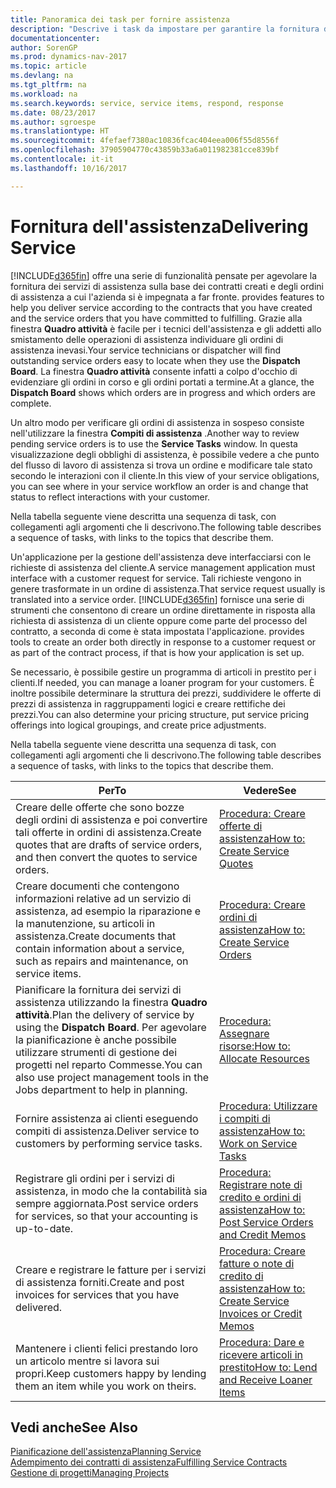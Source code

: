 ```yaml
---
title: Panoramica dei task per fornire assistenza
description: "Descrive i task da impostare per garantire la fornitura di un servizio di qualità e il rispetto degli accordi con i clienti."
documentationcenter: 
author: SorenGP
ms.prod: dynamics-nav-2017
ms.topic: article
ms.devlang: na
ms.tgt_pltfrm: na
ms.workload: na
ms.search.keywords: service, service items, respond, response
ms.date: 08/23/2017
ms.author: sgroespe
ms.translationtype: HT
ms.sourcegitcommit: 4fefaef7380ac10836fcac404eea006f55d8556f
ms.openlocfilehash: 37905904770c43859b33a6a011982381cce839bf
ms.contentlocale: it-it
ms.lasthandoff: 10/16/2017

---
```

# <a name="delivering-service"></a><span data-ttu-id="db2bb-103">Fornitura dell'assistenza</span><span class="sxs-lookup"><span data-stu-id="db2bb-103">Delivering Service</span></span>
[!INCLUDE[d365fin](includes/d365fin_md.md)]<span data-ttu-id="db2bb-104"> offre una serie di funzionalità pensate per agevolare la fornitura dei servizi di assistenza sulla base dei contratti creati e degli ordini di assistenza a cui l'azienda si è impegnata a far fronte.</span><span class="sxs-lookup"><span data-stu-id="db2bb-104"> provides features to help you deliver service according to the contracts that you have created and the service orders that you have committed to fulfilling.</span></span> <span data-ttu-id="db2bb-105">Grazie alla finestra **Quadro attività** è facile per i tecnici dell'assistenza e gli addetti allo smistamento delle operazioni di assistenza individuare gli ordini di assistenza inevasi.</span><span class="sxs-lookup"><span data-stu-id="db2bb-105">Your service technicians or dispatcher will find outstanding service orders easy to locate when they use the **Dispatch Board**.</span></span> <span data-ttu-id="db2bb-106">La finestra **Quadro attività** consente infatti a colpo d'occhio di evidenziare gli ordini in corso e gli ordini portati a termine.</span><span class="sxs-lookup"><span data-stu-id="db2bb-106">At a glance, the **Dispatch Board** shows which orders are in progress and which orders are complete.</span></span>  
  
<span data-ttu-id="db2bb-107">Un altro modo per verificare gli ordini di assistenza in sospeso consiste nell'utilizzare la finestra **Compiti di assistenza** .</span><span class="sxs-lookup"><span data-stu-id="db2bb-107">Another way to review pending service orders is to use the **Service Tasks** window.</span></span> <span data-ttu-id="db2bb-108">In questa visualizzazione degli obblighi di assistenza, è possibile vedere a che punto del flusso di lavoro di assistenza si trova un ordine e modificare tale stato secondo le interazioni con il cliente.</span><span class="sxs-lookup"><span data-stu-id="db2bb-108">In this view of your service obligations, you can see where in your service workflow an order is and change that status to reflect interactions with your customer.</span></span>  
  
<span data-ttu-id="db2bb-109">Nella tabella seguente viene descritta una sequenza di task, con collegamenti agli argomenti che li descrivono.</span><span class="sxs-lookup"><span data-stu-id="db2bb-109">The following table describes a sequence of tasks, with links to the topics that describe them.</span></span>   

<span data-ttu-id="db2bb-110">Un'applicazione per la gestione dell'assistenza deve interfacciarsi con le richieste di assistenza del cliente.</span><span class="sxs-lookup"><span data-stu-id="db2bb-110">A service management application must interface with a customer request for service.</span></span> <span data-ttu-id="db2bb-111">Tali richieste vengono in genere trasformate in un ordine di assistenza.</span><span class="sxs-lookup"><span data-stu-id="db2bb-111">That service request usually is translated into a service order.</span></span> [!INCLUDE[d365fin](includes/d365fin_md.md)]<span data-ttu-id="db2bb-112"> fornisce una serie di strumenti che consentono di creare un ordine direttamente in risposta alla richiesta di assistenza di un cliente oppure come parte del processo del contratto, a seconda di come è stata impostata l'applicazione.</span><span class="sxs-lookup"><span data-stu-id="db2bb-112"> provides tools to create an order both directly in response to a customer request or as part of the contract process, if that is how your application is set up.</span></span>  
  
<span data-ttu-id="db2bb-113">Se necessario, è possibile gestire un programma di articoli in prestito per i clienti.</span><span class="sxs-lookup"><span data-stu-id="db2bb-113">If needed, you can manage a loaner program for your customers.</span></span> <span data-ttu-id="db2bb-114">È inoltre possibile determinare la struttura dei prezzi, suddividere le offerte di prezzi di assistenza in raggruppamenti logici e creare rettifiche dei prezzi.</span><span class="sxs-lookup"><span data-stu-id="db2bb-114">You can also determine your pricing structure, put service pricing offerings into logical groupings, and create price adjustments.</span></span>  
  
<span data-ttu-id="db2bb-115">Nella tabella seguente viene descritta una sequenza di task, con collegamenti agli argomenti che li descrivono.</span><span class="sxs-lookup"><span data-stu-id="db2bb-115">The following table describes a sequence of tasks, with links to the topics that describe them.</span></span>   
  
|<span data-ttu-id="db2bb-116">**Per**</span><span class="sxs-lookup"><span data-stu-id="db2bb-116">**To**</span></span>|<span data-ttu-id="db2bb-117">**Vedere**</span><span class="sxs-lookup"><span data-stu-id="db2bb-117">**See**</span></span>|  
|------------|-------------|  
|<span data-ttu-id="db2bb-118">Creare delle offerte che sono bozze degli ordini di assistenza e poi convertire tali offerte in ordini di assistenza.</span><span class="sxs-lookup"><span data-stu-id="db2bb-118">Create quotes that are drafts of service orders, and then convert the quotes to service orders.</span></span>|[<span data-ttu-id="db2bb-119">Procedura: Creare offerte di assistenza</span><span class="sxs-lookup"><span data-stu-id="db2bb-119">How to: Create Service Quotes</span></span>](service-how-to-create-service-quotes.md)|
|<span data-ttu-id="db2bb-120">Creare documenti che contengono informazioni relative ad un servizio di assistenza, ad esempio la riparazione e la manutenzione, su articoli in assistenza.</span><span class="sxs-lookup"><span data-stu-id="db2bb-120">Create documents that contain information about a service, such as repairs and maintenance, on service items.</span></span>|[<span data-ttu-id="db2bb-121">Procedura: Creare ordini di assistenza</span><span class="sxs-lookup"><span data-stu-id="db2bb-121">How to: Create Service Orders</span></span>](service-how-to-create-service-orders.md)|
|<span data-ttu-id="db2bb-122">Pianificare la fornitura dei servizi di assistenza utilizzando la finestra **Quadro attività**.</span><span class="sxs-lookup"><span data-stu-id="db2bb-122">Plan the delivery of service by using the **Dispatch Board**.</span></span> <span data-ttu-id="db2bb-123">Per agevolare la pianificazione è anche possibile utilizzare strumenti di gestione dei progetti nel reparto Commesse.</span><span class="sxs-lookup"><span data-stu-id="db2bb-123">You can also use project management tools in the Jobs department to help in planning.</span></span>|[<span data-ttu-id="db2bb-124">Procedura: Assegnare risorse:</span><span class="sxs-lookup"><span data-stu-id="db2bb-124">How to: Allocate Resources</span></span>](service-how-to-allocate-resources.md)|  
|<span data-ttu-id="db2bb-125">Fornire assistenza ai clienti eseguendo compiti di assistenza.</span><span class="sxs-lookup"><span data-stu-id="db2bb-125">Deliver service to customers by performing service tasks.</span></span>|[<span data-ttu-id="db2bb-126">Procedura: Utilizzare i compiti di assistenza</span><span class="sxs-lookup"><span data-stu-id="db2bb-126">How to: Work on Service Tasks</span></span>](service-how-to-work-on-service-tasks.md)|  
|<span data-ttu-id="db2bb-127">Registrare gli ordini per i servizi di assistenza, in modo che la contabilità sia sempre aggiornata.</span><span class="sxs-lookup"><span data-stu-id="db2bb-127">Post service orders for services, so that your accounting is up-to-date.</span></span>|[<span data-ttu-id="db2bb-128">Procedura: Registrare note di credito e ordini di assistenza</span><span class="sxs-lookup"><span data-stu-id="db2bb-128">How to: Post Service Orders and Credit Memos</span></span>](service-how-to-post-service-orders.md)|  
|<span data-ttu-id="db2bb-129">Creare e registrare le fatture per i servizi di assistenza forniti.</span><span class="sxs-lookup"><span data-stu-id="db2bb-129">Create and post invoices for services that you have delivered.</span></span>|[<span data-ttu-id="db2bb-130">Procedura: Creare fatture o note di credito di assistenza</span><span class="sxs-lookup"><span data-stu-id="db2bb-130">How to: Create Service Invoices or Credit Memos</span></span>](service-how-create-invoices.md)|  
|<span data-ttu-id="db2bb-131">Mantenere i clienti felici prestando loro un articolo mentre si lavora sui propri.</span><span class="sxs-lookup"><span data-stu-id="db2bb-131">Keep customers happy by lending them an item while you work on theirs.</span></span>| [<span data-ttu-id="db2bb-132">Procedura: Dare e ricevere articoli in prestito</span><span class="sxs-lookup"><span data-stu-id="db2bb-132">How to: Lend and Receive Loaner Items</span></span>](service-how-to-lend-receive-loaners.md)|
  
## <a name="see-also"></a><span data-ttu-id="db2bb-133">Vedi anche</span><span class="sxs-lookup"><span data-stu-id="db2bb-133">See Also</span></span>  
[<span data-ttu-id="db2bb-134">Pianificazione dell'assistenza</span><span class="sxs-lookup"><span data-stu-id="db2bb-134">Planning Service</span></span>](service-plan-service.md)  
[<span data-ttu-id="db2bb-135">Adempimento dei contratti di assistenza</span><span class="sxs-lookup"><span data-stu-id="db2bb-135">Fulfilling Service Contracts</span></span>](service-fulfill-service-contracts.md)  
[<span data-ttu-id="db2bb-136">Gestione di progetti</span><span class="sxs-lookup"><span data-stu-id="db2bb-136">Managing Projects</span></span>](projects-manage-projects.md)  

